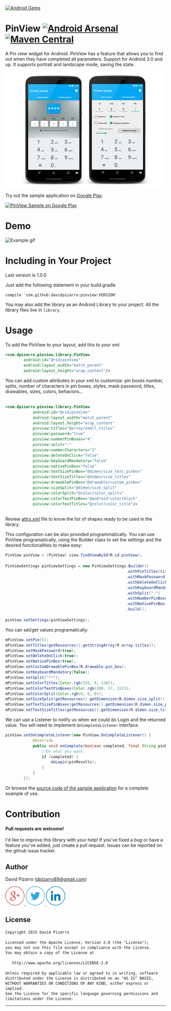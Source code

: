 [![Android Gems](http://www.android-gems.com/badge/DavidPizarro/PinView.svg?branch=master)](http://www.android-gems.com/lib/DavidPizarro/PinView)

# PinView [![Android Arsenal](https://img.shields.io/badge/Android%20Arsenal-PinView-brightgreen.svg?style=flat)](http://android-arsenal.com/details/1/2411) [![Maven Central](https://maven-badges.herokuapp.com/maven-central/com.github.davidpizarro/pinview/badge.svg)](https://maven-badges.herokuapp.com/maven-central/com.github.davidpizarro/pinview)

A Pin view widget for Android. PinView has a feature that allows you to find out when they have completed all parameters. 
Support for Android 3.0 and up. It supports portrait and landscape mode, saving the state.

![Example screenshot](art/screenshots_framed.png)

Try out the sample application on [Google Play][1].

<a href="https://play.google.com/store/apps/details?id=com.dpizarro.libraries.pinview">
  <img alt="PinView Sample on Google Play"
         src="http://developer.android.com/images/brand/en_app_rgb_wo_45.png" />
</a>

Demo
=========================

![Example gif](art/demo.gif)

Including in Your Project
=========================

Last version is 1.0.0

Just add the following statement in your build.gradle

    compile 'com.github.davidpizarro:pinview:VERSION'
    
You may also add the library as an Android Library to your project. All the library files live in ```library```.

Usage
=====

To add the PinView to your layout, add this to your xml
```xml
<com.dpizarro.pinview.library.PinView
        android:id="@+id/pinView"
        android:layout_width="match_parent"
        android:layout_height="wrap_content"/>
```  

You can add custom attributes in your xml to customize: pin boxes number, splits, number of characters in pin boxes, styles, mask password, titles, drawables, sizes, colors, behaviors...
```xml

<com.dpizarro.pinview.library.PinView
            android:id="@+id/pinView"
            android:layout_width="match_parent"
            android:layout_height="wrap_content"
            pinview:titles="@array/small_titles"
            pinview:password="true"
            pinview:numberPinBoxes="4"
            pinview:split="-"
            pinview:numberCharacters="2"
            pinview:deleteOnClick="false"
            pinview:keyboardMandatory="false"
            pinview:nativePinBox="false"
            pinview:textSizePinBox="@dimen/size_text_pinbox"
            pinview:textSizeTitles="@dimen/size_titles"
            pinview:drawablePinBox="@drawable/custom_pinbox"
            pinview:sizeSplit="@dimen/size_split"
            pinview:colorSplit="@color/color_splits"
            pinview:colorTextPinBox="@android:color/black"
            pinview:colorTextTitles="@color/color_title"/>
        
```
Review [attrs.xml][3] file to know the list of shapes ready to be used in the library.


This configuration can be also provided programmatically. You can use PinView programatically, using the Builder class to set the settings and the desired functionalities to make easy:
```java
PinView pinView = (PinView) view.findViewById(R.id.pinView);

PinViewSettings pinViewSettings = new PinViewSettings.Builder()
                                                     .withPinTitles(titlesAux)
                                                     .withMaskPassword(true)
                                                     .withDeleteOnClick(true)
                                                     .withKeyboardMandatory(false)
                                                     .withSplit("-")
                                                     .withNumberPinBoxes(5)
                                                     .withNativePinBox(false)
                                                     .build();

pinView.setSettings(pinViewSettings);
```

You can set/get values programatically:
```java
mPinView.setPin(5);
mPinView.setTitles(getResources().getStringArray(R.array.titles));
mPinView.setMaskPassword(true);
mPinView.setDeleteOnClick(true);
mPinView.setNativePinBox(true);
mPinView.setCustomDrawablePinBox(R.drawable.pin_box);
mPinView.setKeyboardMandatory(false);
mPinView.setSplit("**");
mPinView.setColorTitles(Color.rgb(255, 0, 128));
mPinView.setColorTextPinBoxes(Color.rgb(200, 57, 222));
mPinView.setColorSplit(Color.rgb(0, 0, 0));
mPinView.setSizeSplit(getResources().getDimension(R.dimen.size_split));
mPinView.setTextSizePinBoxes(getResources().getDimension(R.dimen.size_pinboxes));
mPinView.setTextSizeTitles(getResources().getDimension(R.dimen.size_titles));
```

We can use a Listener to notify us when we could do Login and the returned value. You will need to implement `OnCompleteListener` interface.
```java
pinView.setOnCompleteListener(new PinView.OnCompleteListener() {
            @Override
            public void onComplete(boolean completed, final String pinResults) {
                //Do what you want
                if (completed) {
                    doLogin(pinResults);
                }
            }
        });
```

Or browse the [source code of the sample application][2] for a complete example of use.

Contribution
============

#### Pull requests are welcome!

I'd like to improve this library with your help!
If you've fixed a bug or have a feature you've added, just create a pull request. Issues can be reported on the github issue tracker.

Author
-------

David Pizarro (dpizarro89@gmail.com)

<a href="https://plus.google.com/u/0/110797503395500685158">
  <img alt="Follow me on Google+"
       src="https://raw.githubusercontent.com/DavidPizarro/android-live-templates/master/art/google.png" />
</a>
<a href="https://twitter.com/DavidPizarro89">
  <img alt="Follow me on Twitter"
       src="https://raw.githubusercontent.com/DavidPizarro/android-live-templates/master/art/twitter.png" />
</a>
<a href="https://www.linkedin.com/in/davidpizarrodejesus">
  <img alt="Follow me on LinkedIn"
       src="https://raw.githubusercontent.com/DavidPizarro/android-live-templates/master/art/linkedin.png" />
</a>


License
-------

    Copyright 2015 David Pizarro

    Licensed under the Apache License, Version 2.0 (the "License");
    you may not use this file except in compliance with the License.
    You may obtain a copy of the License at

       http://www.apache.org/licenses/LICENSE-2.0

    Unless required by applicable law or agreed to in writing, software
    distributed under the License is distributed on an "AS IS" BASIS,
    WITHOUT WARRANTIES OR CONDITIONS OF ANY KIND, either express or implied.
    See the License for the specific language governing permissions and
    limitations under the License.
---

[1]: https://play.google.com/store/apps/details?id=com.dpizarro.libraries.pinview
[2]: https://github.com/DavidPizarro/PinView/tree/master/app
[3]: https://github.com/DavidPizarro/PinView/blob/master/library/src/main/res/values/attrs.xml
